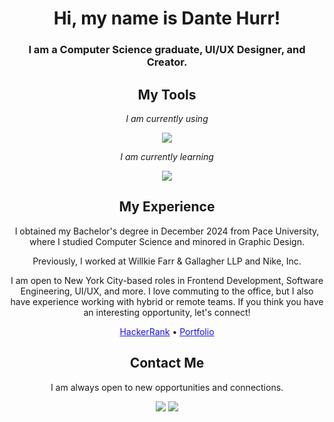 <body>
    <div align="center">
        <h1>Hi, my name is Dante Hurr!</h1>
        <h3>I am a Computer Science graduate, UI/UX Designer, and Creator.</h3>
        <div>
            <h2>My Tools</h2>
            <i>I am currently using</i>
            <p align="center"><img src="https://skillicons.dev/icons?i=js,ts,react,py,npm,firebase,ai,ps,figma&theme=dark"/></p>
            <i>I am currently learning</i>
            <p align="center"><img src="https://skillicons.dev/icons?i=next,gcp,postman,tensorflow,pytorch&theme=dark"/></p>
        </div>
        <div>
            <h2>My Experience</h2>
            <p>I obtained my Bachelor's degree in December 2024 from Pace University, where I studied Computer Science and minored in Graphic Design.</p>
            <p>Previously, I worked at Willkie Farr & Gallagher LLP and Nike, Inc.</p>
            <p>I am open to New York City-based roles in Frontend Development, Software Engineering, UI/UX, and more. I love commuting to the office, but I also have experience working with hybrid or remote teams. If you think you have an interesting opportunity, let's connect!</p>
            <a href="https://www.hackerrank.com/profile/dh51481n" style="color: #1610ff">HackerRank</a> •
            <a href="https://dantehurr.com" style="color: #1610ff">Portfolio</a>
        </div>
        <div>
            <h2>Contact Me</h2>
            <p>I am always open to new opportunities and connections.</p>
            <a href="mailto:dante@dantehurr.com?subject=Hey+There!&body=I+found+your+contact+info+on+GitHub..."><img src="https://skillicons.dev/icons?i=gmail&theme=dark"/></a>
            <a href="https://linkedin.com/in/dantehurr"><img src="https://skillicons.dev/icons?i=linkedin&theme=dark"/></a>
        </div>
    </div>
</body>
